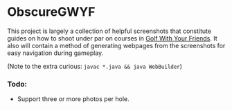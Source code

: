 # ObscureGWYF
This project is largely a collection of helpful screenshots that constitute guides on how to shoot under par on courses in [Golf With Your Friends](https://store.steampowered.com/app/431240/). It also will contain a method of generating webpages from the screenshots for easy navigation during gameplay.

(Note to the extra curious: `javac *.java && java WebBuilder`)

### Todo:
- Support three or more photos per hole.